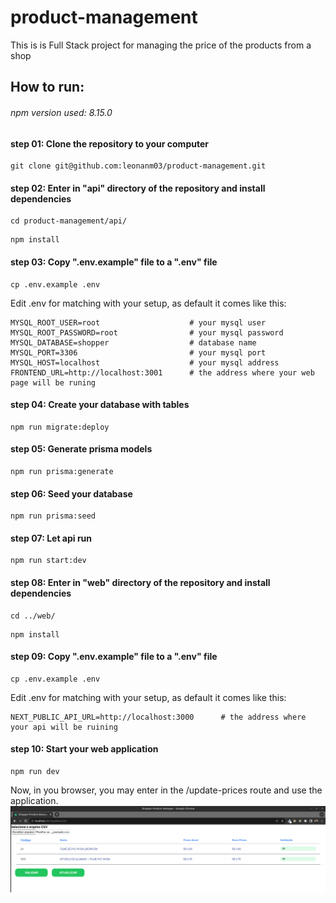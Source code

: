 # product-management
This is is Full Stack project for managing the price of the products from a shop

## How to run:
###### npm version used: 8.15.0

#### step 01: Clone the repository to your computer
```
git clone git@github.com:leonanm03/product-management.git
 ```
#### step 02: Enter in "api" directory of the repository and install dependencies
```
cd product-management/api/
 ```
```
npm install
 ```
#### step 03: Copy ".env.example" file to a ".env" file
```
cp .env.example .env
 ```
Edit .env for matching with your setup, as default it comes like this:
```
MYSQL_ROOT_USER=root                    # your mysql user
MYSQL_ROOT_PASSWORD=root                # your mysql password
MYSQL_DATABASE=shopper                  # database name
MYSQL_PORT=3306                         # your mysql port
MYSQL_HOST=localhost                    # your mysql address
FRONTEND_URL=http://localhost:3001      # the address where your web page will be runing
```
#### step 04: Create your database with tables
```
npm run migrate:deploy
 ```
#### step 05: Generate prisma models
```
npm run prisma:generate
 ```
#### step 06: Seed your database
```
npm run prisma:seed
 ```
#### step 07: Let api run
```
npm run start:dev
 ```
#### step 08: Enter in "web" directory of the repository and install dependencies
```
cd ../web/
 ```
```
npm install
 ```
#### step 09: Copy ".env.example" file to a ".env" file
```
cp .env.example .env
 ```
Edit .env for matching with your setup, as default it comes like this:
```
NEXT_PUBLIC_API_URL=http://localhost:3000      # the address where your api will be ruining
```
#### step 10: Start your web application
```
npm run dev
 ```



Now, in you browser, you may enter in the /update-prices route and use the application.
<img src="assets/printscreen.png" alt="screem sample" />
